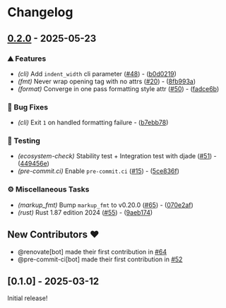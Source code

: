 # Changelog

## [0.2.0](https://github.com/UnknownPlatypus/djangofmt/compare/v0.1.0..v0.2.0) - 2025-05-23

### ⛰️ Features

- _(cli)_ Add `indent_width` cli parameter ([#48](https://github.com/UnknownPlatypus/djangofmt/issues/48)) - ([b0d0219](https://github.com/UnknownPlatypus/djangofmt/commit/b0d021948d564282f32b95688f0d31cbd6d8e633))
- _(fmt)_ Never wrap opening tag with no attrs ([#20](https://github.com/UnknownPlatypus/djangofmt/issues/20)) - ([8fb993a](https://github.com/UnknownPlatypus/djangofmt/commit/8fb993a37f3ce1fbeb911eb91f8d92485a7db62c))
- _(format)_ Converge in one pass formatting style attr ([#50](https://github.com/UnknownPlatypus/djangofmt/issues/50)) - ([fadce6b](https://github.com/UnknownPlatypus/djangofmt/commit/fadce6b31b8345543419eb0c6c5703e80810b2ec))

### 🐛 Bug Fixes

- _(cli)_ Exit `1` on handled formatting failure - ([b7ebb78](https://github.com/UnknownPlatypus/djangofmt/commit/b7ebb789a865f62a58bb3b34cccaafea8f0e20e7))

### 🧪 Testing

- _(ecosystem-check)_ Stability test + Integration test with djade ([#51](https://github.com/UnknownPlatypus/djangofmt/issues/51)) - ([449456e](https://github.com/UnknownPlatypus/djangofmt/commit/449456e3c2da1f643402772ee555dc34fa8af132))
- _(pre-commit.ci)_ Enable `pre-commit.ci` ([#15](https://github.com/UnknownPlatypus/djangofmt/issues/15)) - ([5ce836f](https://github.com/UnknownPlatypus/djangofmt/commit/5ce836f701c8082bfe56ebdbba05a00cf8644e5b))

### ⚙️ Miscellaneous Tasks

- _(markup_fmt)_ Bump `markup_fmt` to v0.20.0 ([#65](https://github.com/UnknownPlatypus/djangofmt/issues/65)) - ([070e2af](https://github.com/UnknownPlatypus/djangofmt/commit/070e2af30a1d888d66592324af5d77b10820b249))
- _(rust)_ Rust 1.87 edition 2024 ([#55](https://github.com/UnknownPlatypus/djangofmt/issues/55)) - ([9aeb174](https://github.com/UnknownPlatypus/djangofmt/commit/9aeb174595bbb8d2da893dc41b3f4054368c71c9))

## New Contributors ❤️

- @renovate[bot] made their first contribution in [#64](https://github.com/UnknownPlatypus/djangofmt/pull/64)
- @pre-commit-ci[bot] made their first contribution in [#52](https://github.com/UnknownPlatypus/djangofmt/pull/52)

## [0.1.0] - 2025-03-12

Initial release!

<!-- generated by git-cliff -->
